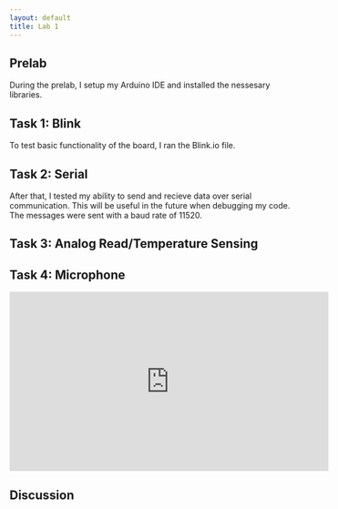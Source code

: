 ```yaml
---
layout: default
title: Lab 1
---
```


## Prelab
During the prelab, I setup my Arduino IDE and installed the nessesary libraries.
## Task 1: Blink
To test basic functionality of the board, I ran the Blink.io file.
## Task 2: Serial
After that, I tested my ability to send and recieve data over serial communication. This will be useful in the future when debugging my code. The messages were sent with a baud rate of 11520. 
## Task 3: Analog Read/Temperature Sensing

## Task 4: Microphone

<iframe width="560" height="315" src="https://www.youtube.com/watch?v=KBXVvA9q3zI" frameborder="0" allow="accelerometer; autoplay; clipboard-write; encrypted-media; gyroscope; picture-in-picture" allowfullscreen></iframe>



## Discussion

